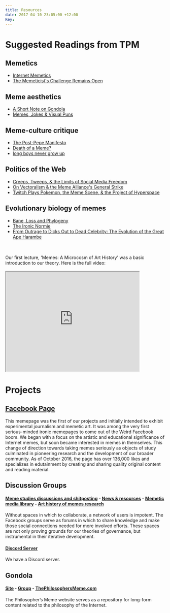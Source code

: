 ```yaml
---
title: Resources
date: 2017-04-10 23:05:00 +12:00
Key: 
---
```


<h1>Suggested Readings from TPM</h1>


<h2>Memetics</h2>
<ul class="about-list">
<li><a href="{{ site.baseurl }}/2017/01/26/internetmemetics/">Internet Memetics</a></li>
<li><a href="{{ site.basurl }}/2018/11/15/the-memeticists-challenge-remains-open/">The Memeticist's Challenge Remains Open</a></li>
</ul>
<h2>Meme aesthetics</h2>
<ul class="about-list">
<li><a href="{{ site.baseurl }}/2015/11/29/a-short-note-on-gondola/">A Short Note on Gondola</a></li>
<li><a href="{{ site.baseurl }}/2018/03/27/memes-jokes-and-visual-puns/">Memes, Jokes & Visual Puns</a></li>
</ul>
<h2>Meme-culture critique</h2>
<ul class="about-list">
<li><a href="{{ site.baseurl }}/2016/01/29/the-post-pepe-manifesto/">The Post-Pepe Manifesto</a></li>
<li><a href="{{ site.baseurl }}/2016/03/03/death-of-a-meme-or-how-leo-learned-to-stop-worrying-and-love-the-bear/">Death of a Meme?</a></li>
<li><a href="{{ site.baseurl }}/2016/03/23/long-boys-never-grow-up/">long boys never grow up</a></li>
</ul>
<h2>Politics of the Web</h2>
<ul class="about-list">
<li><a href="{{ site.baseurl }}/2016/04/15/social-media-freedom/">Creeps, Tweeps, & the Limits of Social Media Freedom</a></li>
<li><a href="{{ site.baseurl }}/2016/10/27/on-vectoralism-and-the-meme-alliance/">On Vectoralism & the Meme Alliance's General Strike</a></li>
<li><a href="{{ site.baseurl }}/2016/10/27/twitch-plays-pokemon/">Twitch Plays Pokemon, the Meme Scene, & the Project of Hyperspace</a></li>
</ul>
<h2>Evolutionary biology of memes</h2>
<ul class="about-list">
<li><a href="{{ site.baseurl }}/2015/11/26/bane-loss-and-phylogeny/">Bane, Loss and Phylogeny</a></li>
<li><a href="{{ site.baseurl }}/2015/12/18/the-ironic-normie/">The Ironic Normie</a></li>
<li><a href="{{ site.baseurl }}/2016/10/14/what-we-talk-about-harambe/">From Outrage to Dicks Out to Dead Celebrity: The Evolution of the Great Ape Harambe</a></li>
</ul>
<p class="home">
<br>
<br>
Our first lecture, 'Memes: A Microcosm of Art History' was a basic introduction to our theory.
Here is the full video:
<br>
<br>
<iframe width="420" height="315"
src="https://www.youtube.com/embed/zXEpC5hHTRU?list=PLbRNdtOn8CjOZYsLI13poGPnDqSeZIdAW">
</iframe>
</p>

<h1>Projects</h1>

<h2><a href="https://www.facebook.com/thephilosophersmeme">Facebook Page</a></h2>

<p>This memepage was the first of our projects and initially intended to exhibit experimental journalism and memetic art. It was among the very first serious-minded ironic memepages to come out of the Weird Facebook boom. We began with a focus on the artistic and educational significance of Internet memes, but soon became interested in memes in themselves. This change of direction towards taking memes seriously as objects of study culminated in pioneering research and the development of our broader community. As of October 2016, the page has over 136,000 likes and specializes in edutainment by creating and sharing quality original content and reading material. </p>

<h2>Discussion Groups</h2>
<h4><a href="https://www.facebook.com/groups/sophismo">Meme studies discussions and shitposting</a> - <a href="https://www.facebook.com/groups/memetics">News & resources</a> - <a href="https://www.facebook.com/groups/tpmlib">Memetic media library</a> - <a href="https://facebook.com/groups/memeticarts">Art history of memes research</a> </h4>
<p>Without spaces in which to collaborate, a network of users is impotent. The Facebook groups serve as forums in which to share knowledge and make those social connections needed for more involved efforts. These spaces are not only proving grounds for our theories of governance, but instrumental in their iterative development.</p>

<h4><a href="https://discord.me/thephilosophersmeme">Discord Server</a></h4>
<p>We have a Discord server.</p>

<h2>Gondola</h2>
<h4><a href="https://gondola.space">Site</a> - <a href="https://www.facebook.com/groups/gondolaspace/"><nobr>Group</nobr></a> - <a href="https://discord.me/gondola><nobr>Discord Server<nobr></a></h4>
<p>A Gondola OC artists' collective operated by Seong since 2015.</p>

<p>The Philosopher’s Meme supports memetic biodiversity. We operate an eco-sanctuary dedicated to the conservation of Gondola, an endangered species of Post-ironic meme.</p>

<h2><a href="https://thephilosophersmeme.com">ThePhilosophersMeme.com</a></h2>
<p>The Philosopher’s Meme website serves as a repository for long-form content related to the philosophy of the Internet.</p>

